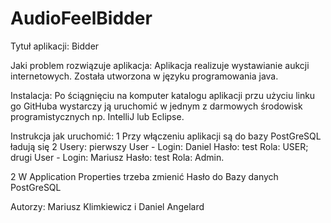 # AudioFeelBidder
Tytuł aplikacji: 
Bidder

Jaki problem rozwiązuje aplikacja: 
Aplikacja realizuje wystawianie aukcji internetowych. Została utworzona w języku programowania java.

Instalacja:
Po ściągnięciu na komputer katalogu aplikacji przu użyciu linku go GitHuba
wystarczy ją uruchomić w jednym z darmowych środowisk programistycznych np. IntelliJ lub Eclipse.

Instrukcja jak uruchomić:
1 Przy włączeniu aplikacji są do bazy PostGreSQL ładują się 2 Usery: 
pierwszy User 	- Login: Daniel Hasło: test Rola: USER; 
drugi User 	- Login: Mariusz Hasło: test Rola: Admin. 

2 W Application Properties trzeba zmienić Hasło do Bazy danych PostGreSQL

Autorzy:
Mariusz Klimkiewicz i Daniel Angelard
